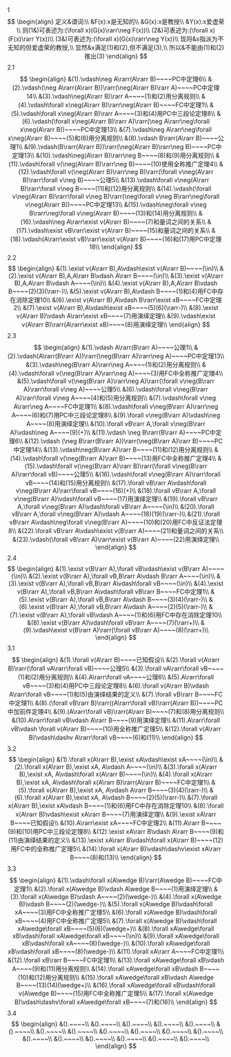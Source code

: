 1 
$$
\begin{align}
定义&谓词:\\
&F(x):x是无知的\\
&G(x):x是教授\\
&Y(x):x爱虚荣\\
则(1&)可表述为:(\forall x)(G(x)\rarr\neg F(x))\\
(2&)可表述为:(\forall x)(F(x)\rarr Y(x))\\
(3&)可表述为:(\forall x)(G(x)\rarr\neg Y(x))\\
现将&x指派为不无知的但爱虚荣的教授,\\
显然&x满足(1)和(2),但不满足(3),\\
所以&不能由(1)和(2)推出(3)
\end{align}
$$
2.1
$$
\begin{align}
&(1).\vdash\neg A\rarr(A\rarr B)~~~~PC中定理6\\
&(2).\vdash(\neg A\rarr(A\rarr B))\rarr(\neg(A\rarr B)\rarr A)~~~~PC中定理14\\
&(3).\vdash\neg(A\rarr B)\rarr A~~~~(1)和(2)用分离规则\\
&(4).\vdash\forall x\neg(A\rarr B)\rarr\neg(A\rarr B)~~~~FC中定理1\\
&(5).\vdash\forall x\neg(A\rarr B)\rarr A~~~~(3)和(4)用PC中三段论定理8\\
&(6).\vdash(\forall x\neg(A\rarr B)\rarr A)\rarr(\neg A\rarr\neg\forall x\neg(A\rarr B))~~~~PC中定理13\\
&(7).\vdash\neg A\rarr\neg\forall x\neg(A\rarr B)~~~~(5)和(6)用分离规则\\
&(8).\vdash B\rarr(A\rarr B)~~~~公理1\\
&(9).\vdash(B\rarr(A\rarr B))\rarr(\neg(A\rarr B)\rarr\neg B)~~~~PC中定理13\\
&(10).\vdash\neg(A\rarr B)\rarr\neg B~~~~(8)和(9)用分离规则\\
&(11).\vdash\forall v(\neg(A\rarr B)\rarr\neg B)~~~~(10)使用全称推广定理4\\
&(12).\vdash\forall v(\neg(A\rarr B)\rarr\neg B)\rarr(\forall v\neg(A\rarr B)\rarr\forall v\neg B)~~~~公理5\\
&(13).\vdash\forall v\neg(A\rarr B)\rarr\forall v\neg B~~~~(11)和(12)用分离规则\\
&(14).\vdash(\forall v\neg(A\rarr B)\rarr\forall v\neg B)\rarr(\neg\forall v\neg B\rarr\neg\forall v\neg(A\rarr B))~~~~PC中定理13\\
&(15).\vdash\neg\forall v\neg B\rarr\neg\forall v\neg(A\rarr B)~~~~(13)和(14)用分离规则\\
&(16).\vdash\neg A\rarr\exist v(A\rarr B)~~~~(7)和量词之间的关系\\
&(17).\vdash\exist vB\rarr\exist v(A\rarr B)~~~~(15)和量词之间的关系\\
&(18).\vdash(A\rarr\exist vB)\rarr\exist v(A\rarr B)~~~~(16)和(17)用PC中定理18\\
\end{align}
$$
2.2
$$
\begin{align}
&(1).\exist v(A\rarr B),A\vdash\exist v(A\rarr B)~~~~(\in)\\
&(2).\exist v(A\rarr B),A,A\rarr B\vdash A\rarr B~~~~(\in)\\
&(3).\exist v(A\rarr B),A,A\rarr B\vdash A~~~~(\in)\\
&(4).\exist v(A\rarr B),A,A\rarr B\vdash B~~~~(2)(3)(\rarr-)\\
&(5).\exist v(A\rarr B),A\vdash B~~~~(1)和(4)用FC中存在消除定理10\\
&(6).\exist v(A\rarr B),A\vdash B\rarr\exist xB~~~~FC中定理2\\
&(7).\exist v(A\rarr B),A\vdash\exist xB~~~~(5)(6)(\rarr-)\\
&(8).\exist v(A\rarr B)\vdash A\rarr\exist xB~~~~(7)用演绎定理\\
&(9).\vdash\exist v(A\rarr B)\rarr(A\rarr\exist xB)~~~~(8)用演绎定理\\
\end{align}
$$
2.3
$$
\begin{align}
&(1).\vdash A\rarr(B\rarr A)~~~~公理1\\
&(2).\vdash(A\rarr(B\rarr A))\rarr(\neg(B\rarr A)\rarr\neg A)~~~~PC中定理13\\
&(3).\vdash\neg(B\rarr A)\rarr\neg A~~~~(1)和(2)用分离规则\\
&(4).\vdash\forall v(\neg(B\rarr A)\rarr\neg A)~~~~(3)用FC中全称推广定理4\\
&(5).\vdash\forall v(\neg(B\rarr A)\rarr\neg A)\rarr(\forall v\neg(B\rarr A)\rarr\forall v\neg A)~~~~公理5\\
&(6).\vdash\forall v\neg(B\rarr A)\rarr\forall v\neg A~~~~(4)和(5)用分离规则\\
&(7).\vdash\forall v\neg A\rarr\neg A~~~~FC中定理1\\
&(8).\vdash\forall v\neg(B\rarr A)\rarr\neg A~~~~(6)和(7)用PC中三段论定理8\\
&(9).\forall v\neg(B\rarr A)\vdash\neg A~~~~(8)用演绎定理\\
&(10).\forall vB\rarr A,\forall v\neg(B\rarr A)\vdash\neg A~~~~(9)(+)\\
&(11).\vdash \neg B\rarr(B\rarr A)~~~~PC中定理6\\
&(12).\vdash (\neg B\rarr(B\rarr A))\rarr(\neg(B\rarr A)\rarr B)~~~~PC中定理14\\
&(13).\vdash\neg(B\rarr A)\rarr B~~~~(11)和(12)用分离规则\\
&(14).\vdash\forall v(\neg(B\rarr A)\rarr B)~~~~(13)用FC中全称推广定理4\\
&(15).\vdash\forall v(\neg(B\rarr A)\rarr B)\rarr(\forall v\neg(B\rarr A)\rarr\forall vB)~~~~公理5\\
&(16).\vdash\forall v\neg(B\rarr A)\rarr\forall vB~~~~(14)和(15)用分离规则\\
&(17).\forall vB\rarr A\vdash\forall v\neg(B\rarr A)\rarr\forall vB~~~~(16)(+)\\
&(18).\forall vB\rarr A,\forall v\neg(B\rarr A)\vdash\forall vB~~~~(17)用演绎定理\\
&(19).\forall vB\rarr A,\forall v\neg(B\rarr A)\vdash\forall vB\rarr A~~~~(\in)\\
&(20).\forall vB\rarr A,\forall v\neg(B\rarr A)\vdash A~~~~(18)(19)(\rarr-)\\
&(21).\forall vB\rarr A\vdash\neg\forall v\neg(B\rarr A)~~~~(10)和(20)用FC中反证法定理8\\
&(22).\forall vB\rarr A\vdash\exist v(B\rarr A)~~~~(21)和量词之间的关系\\
&(23).\vdash(\forall vB\rarr A)\rarr\exist v(B\rarr A)~~~~(22)用演绎定理\\
\end{align}
$$
2.4
$$
\begin{align}
&(1).\exist v(B\rarr A),\forall vB\vdash\exist v(B\rarr A)~~~~(\in)\\
&(2).\exist v(B\rarr A),\forall vB,B\rarr A\vdash B\rarr A~~~~(\in)\\
&(3).\exist v(B\rarr A),\forall vB,B\rarr A\vdash\forall vB~~~~(\in)\\
&(4).\exist v(B\rarr A),\forall vB,B\rarr A\vdash\forall vB\rarr B~~~~FC中定理1\\
&(5).\exist v(B\rarr A),\forall vB,B\rarr A\vdash B~~~~(3)(4)(\rarr-)\\
&(6).\exist v(B\rarr A),\forall vB,B\rarr A\vdash A~~~~(2)(5)(\rarr-)\\
&(7).\exist v(B\rarr A),\forall vB\vdash A~~~~(1)和(6)用FC中存在消除定理10\\
&(8).\exist v(B\rarr A)\vdash\forall vB\rarr A~~~~(7)(\rarr+)\\
&(9).\vdash\exist v(B\rarr A)\rarr(\forall vB\rarr A)~~~~(8)(\rarr+)\\
\end{align}
$$
3.1
$$
\begin{align}
&(1).\forall v(A\rarr B)~~~~已知假设\\
&(2).\forall v(A\rarr B)\rarr(\forall vA\rarr\forall vB)~~~~公理5\\
&(3).\forall vA\rarr\forall vB~~~~(1)和(2)用分离规则\\
&(4).A\rarr\forall vA~~~~公理6\\
&(5).A\rarr\forall vB~~~~(3)和(4)用PC中三段论定理8\\
&(6).\forall v(A\rarr B)\vdash A\rarr\forall vB~~~~(1)和(5)由演绎结果的定义\\
&(7).\forall vB\rarr B~~~~FC中定理1\\
&(8).(\forall vB\rarr B)\rarr((A\rarr\forall vB)\rarr(A\rarr B))~~~~PC中加前件定理4\\
&(9).(A\rarr\forall vB)\rarr(A\rarr B)~~~~(7)和(8)用分离规则\\
&(10).A\rarr\forall vB\vdash A\rarr B~~~~(9)用演绎定理\\
&(11).A\rarr\forall vB\vdash \forall v(A\rarr B)~~~~(10)用全称推广定理5\\
&(12).\forall v(A\rarr B)\vdash\dashv A\rarr\forall vB~~~~(6)和(11)\\
\end{align}
$$
3.2
$$
\begin{align}
&(1).\forall x(A\rarr B),\exist xA\vdash\exist xA~~~~(\in)\\
&(2).\forall x(A\rarr B),\exist xA, A\vdash A~~~~(\in)\\
&(3).\forall x(A\rarr B),\exist xA, A\vdash\forall x(A\rarr B)~~~~(\in)\\
&(4).\forall x(A\rarr B),\exist xA, A\vdash\forall x(A\rarr B)\rarr(A\rarr B)~~~~FC中定理1\\
&(5).\forall x(A\rarr B),\exist xA, A\vdash A\rarr B~~~~(3)(4)(\rarr-)\\
&(6).\forall x(A\rarr B),\exist xA, A\vdash B~~~~(2)(5)(\rarr-)\\
&(7).\forall x(A\rarr B),\exist xA\vdash B~~~~(1)和(6)用FC中存在消除定理10\\
&(8).\forall x(A\rarr B)\vdash\exist xA\rarr B~~~~(7)用演绎定理\\
&(9).\exist xA\rarr B~~~~已知假设\\
&(10).A\rarr\exist xA~~~~FC中定理2\\
&(11).A\rarr B~~~~(9)和(10)用PC中三段论定理8\\
&(12).\exist xA\rarr B\vdash A\rarr B~~~~(9)和(11)由演绎结果的定义\\
&(13).\exist xA\rarr B\vdash\forall x(A\rarr B)~~~~(12)用FC中的全称推广定理5\\
&(14).\forall x(A\rarr B)\vdash\dashv\exist xA\rarr B~~~~(8)和(13)\\
\end{align}
$$
3.3
$$
\begin{align}
&(1).\vdash\forall x(A\wedge B)\rarr(A\wedge B)~~~~FC中定理1\\
&(2).\forall x(A\wedge B)\vdash A\wedge B~~~~(1)用演绎定理\\
&(3).\forall x(A\wedge B)\vdash A~~~~(2)(\wedge-)\\
&(4).\forall x(A\wedge B)\vdash B~~~~(2)(\wedge-)\\
&(5).\forall x(A\wedge B)\vdash\forall xA~~~~(3)用FC中全称推广定理5\\
&(6).\forall x(A\wedge B)\vdash\forall xB~~~~(4)用FC中全称推广定理5\\
&(7).\forall x(A\wedge B)\vdash\forall xA\wedge\forall xB~~~~(5)(6)(\wedge+)\\
&(8).\forall xA\wedge\forall xB\vdash\forall xA\wedge\forall xB~~~~(\in)\\
&(9).\forall xA\wedge\forall xB\vdash\forall xA~~~~(8)(\wedge-)\\
&(10).\forall xA\wedge\forall xB\vdash\forall xB~~~~(8)(\wedge-)\\
&(11).\forall xA\rarr A~~~~FC中定理1\\
&(12).\forall xB\rarr B~~~~FC中定理1\\
&(13).\forall xA\wedge\forall xB\vdash A~~~~(9)和(11)用分离规则\\
&(14).\forall xA\wedge\forall xB\vdash B~~~~(10)和(12)用分离规则\\
&(15).\forall xA\wedge\forall xB\vdash A\wedge B~~~~(13)(14)(\wedge+)\\
&(16).\forall xA\wedge\forall xB\vdash\forall v(A\wedge B)~~~~(15)用FC中全称推广定理5\\
&(17).\forall x(A\wedge B)\vdash\dashv\forall xA\wedge\forall xB~~~~(7)和(16)\\
\end{align}
$$
3.4
$$
\begin{align}
&().~~~~\\
&().~~~~\\
&().~~~~\\
&().~~~~\\
&().~~~~\\
&().~~~~\\
&().~~~~\\
&().~~~~\\
&().~~~~\\
&().~~~~\\
&().~~~~\\
&().~~~~\\
&().~~~~\\
&().~~~~\\
&().~~~~\\
&().~~~~\\
&().~~~~\\
&().~~~~\\
\end{align}
$$













